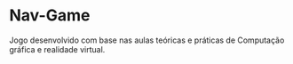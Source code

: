 # Nav-Game
Jogo desenvolvido com base nas aulas teóricas e práticas de Computação gráfica e realidade virtual.
